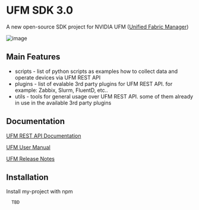 # UFM SDK 3.0



A new open-source SDK project for NVIDIA UFM ([Unified Fabric Manager](https://www.nvidia.com/en-us/networking/infiniband/ufm/))

![image](https://user-images.githubusercontent.com/3473601/166264210-740f11cd-e890-4e40-ad97-c95fafe32591.png)

## Main Features 

- scripts - list of python scripts as examples how to collect data and operate devices via UFM REST API
- plugins - list of evalable 3rd party plugins for UFM REST API. for example: Zabbix, Slurm, FluentD, etc..  
- utils   - tools for general usage over UFM REST API. some of them already in use in the available 3rd party plugins







## Documentation

[UFM REST API Documentation](https://docs.nvidia.com/networking/display/UFMEnterpriseRESTAPILatest)

[UFM User Manual](https://docs.nvidia.com/networking/display/UFMEnterpriseUMLatest)

[UFM Release Notes](https://docs.nvidia.com/networking/display/UFMEnterpriseUMLatest/Release+Notes)



## Installation

Install my-project with npm

```bash
  TBD
  
```
    

